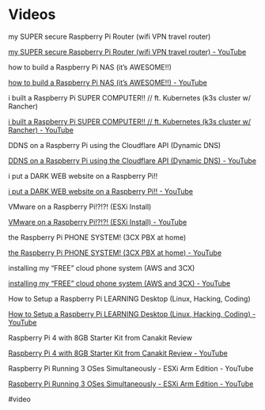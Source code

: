# Videos

my SUPER secure Raspberry Pi Router (wifi VPN travel router)

[my SUPER secure Raspberry Pi Router (wifi VPN travel router) - YouTube](https://www.youtube.com/watch?v=jlHWnKVpygw)

how to build a Raspberry Pi NAS (it’s AWESOME!!)

[how to build a Raspberry Pi NAS (it’s AWESOME!!) - YouTube](https://www.youtube.com/watch?v=gyMpI8csWis)

i built a Raspberry Pi SUPER COMPUTER!! // ft. Kubernetes (k3s cluster w/ Rancher)

[i built a Raspberry Pi SUPER COMPUTER!! // ft. Kubernetes (k3s cluster w/ Rancher) - YouTube](https://www.youtube.com/watch?v=X9fSMGkjtug)

DDNS on a Raspberry Pi using the Cloudflare API (Dynamic DNS)

[DDNS on a Raspberry Pi using the Cloudflare API (Dynamic DNS) - YouTube](https://www.youtube.com/watch?v=rI-XxnyWFnM)

i put a DARK WEB website on a Raspberry Pi!!

[i put a DARK WEB website on a Raspberry Pi!! - YouTube](https://www.youtube.com/watch?v=bllS9tkCkaM)

VMware on a Raspberry Pi!?!?! (ESXi Install)

[VMware on a Raspberry Pi!?!?! (ESXi Install) - YouTube](https://www.youtube.com/watch?v=6aLyZisehCU)

the Raspberry Pi PHONE SYSTEM! (3CX PBX at home)

[the Raspberry Pi PHONE SYSTEM! (3CX PBX at home) - YouTube](https://www.youtube.com/watch?v=8QyFidVcoLM)

installing my “FREE” cloud phone system (AWS and 3CX)

[installing my “FREE” cloud phone system (AWS and 3CX) - YouTube](https://www.youtube.com/watch?v=n_1wX7kKx7k)

How to Setup a Raspberry Pi LEARNING Desktop (Linux, Hacking, Coding)

[How to Setup a Raspberry Pi LEARNING Desktop (Linux, Hacking, Coding) - YouTube](https://www.youtube.com/watch?v=vbaJcRxASo0)

Raspberry Pi 4 with 8GB Starter Kit from Canakit Review

[Raspberry Pi 4 with 8GB Starter Kit from Canakit Review - YouTube](https://www.youtube.com/watch?v=2nR06HRpWoY)

Raspberry Pi Running 3 OSes Simultaneously - ESXi Arm Edition - YouTube

[Raspberry Pi Running 3 OSes Simultaneously - ESXi Arm Edition - YouTube](https://www.youtube.com/watch?v=pgRelDkCbGU&list=PLxLxbi4e2mYHa8PR8E0G4btq-MWxiDvOJ&index=3)

#video 
